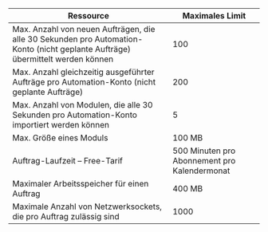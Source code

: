 Ressource|Maximales Limit
---|---
Max. Anzahl von neuen Aufträgen, die alle 30 Sekunden pro Automation-Konto (nicht geplante Aufträge) übermittelt werden können|100
Max. Anzahl gleichzeitig ausgeführter Aufträge pro Automation-Konto (nicht geplante Aufträge)|200
Max. Anzahl von Modulen, die alle 30 Sekunden pro Automation-Konto importiert werden können|5
Max. Größe eines Moduls|100 MB
Auftrag-Laufzeit – Free-Tarif|500 Minuten pro Abonnement pro Kalendermonat
Maximaler Arbeitsspeicher für einen Auftrag |400 MB
Maximale Anzahl von Netzwerksockets, die pro Auftrag zulässig sind|1000

<!---HONumber=AcomDC_0803_2016-->